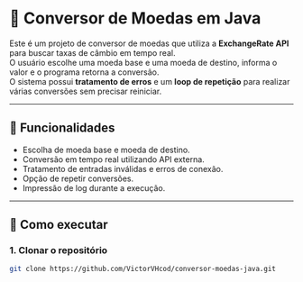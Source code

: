 # 💱 Conversor de Moedas em Java

Este é um projeto de conversor de moedas que utiliza a **ExchangeRate API** para buscar taxas de câmbio em tempo real.  
O usuário escolhe uma moeda base e uma moeda de destino, informa o valor e o programa retorna a conversão.  
O sistema possui **tratamento de erros** e um **loop de repetição** para realizar várias conversões sem precisar reiniciar.

---

## 📌 Funcionalidades
- Escolha de moeda base e moeda de destino.
- Conversão em tempo real utilizando API externa.
- Tratamento de entradas inválidas e erros de conexão.
- Opção de repetir conversões.
- Impressão de log durante a execução.

---

## 🚀 Como executar

### 1. Clonar o repositório
```bash
git clone https://github.com/VictorVHcod/conversor-moedas-java.git